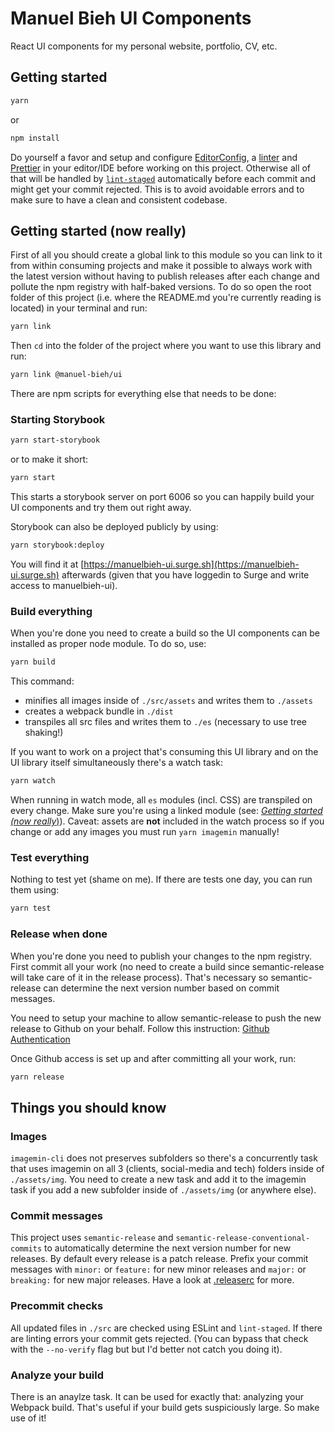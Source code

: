 # Manuel Bieh UI Components

React UI components for my personal website, portfolio, CV, etc.

## Getting started

```sh
yarn
```

or

```sh
npm install
```

Do yourself a favor and setup and configure [EditorConfig](https://editorconfig.org/), a [linter](https://eslint.org/docs/user-guide/integrations#editors) and [Prettier](https://prettier.io/docs/en/editors.html) in your editor/IDE before working on this project. Otherwise all of that will be handled by [`lint-staged`](https://github.com/okonet/lint-staged) automatically before each commit and might get your commit rejected. This is to avoid avoidable errors and to make sure to have a clean and consistent codebase.

## Getting started (now really)

First of all you should create a global link to this module so you can link to it from within consuming projects and make it possible to always work with the latest version without having to publish releases after each change and pollute the npm registry with half-baked versions. To do so open the root folder of this project (i.e. where the README.md you're currently reading is located) in your terminal and run:

```sh
yarn link
```

Then `cd` into the folder of the project where you want to use this library and run:

```sh
yarn link @manuel-bieh/ui
```

There are npm scripts for everything else that needs to be done:

### Starting Storybook

```sh
yarn start-storybook
```

or to make it short:

```sh
yarn start
```

This starts a storybook server on port 6006 so you can happily build your UI components and try them out right away.

Storybook can also be deployed publicly by using:

```sh
yarn storybook:deploy
```

You will find it at [https://manuelbieh-ui.surge.sh](https://manuelbieh-ui.surge.sh) afterwards (given that you have loggedin to Surge and write access to manuelbieh-ui).

### Build everything

When you're done you need to create a build so the UI components can be installed as proper node module. To do so, use:

```sh
yarn build
```

This command:

-   minifies all images inside of `./src/assets` and writes them to `./assets`
-   creates a webpack bundle in `./dist`
-   transpiles all src files and writes them to `./es` (necessary to use tree shaking!)

If you want to work on a project that's consuming this UI library and on the UI library itself simultaneously there's a watch task:

```sh
yarn watch
```

When running in watch mode, all `es` modules (incl. CSS) are transpiled on every change. Make sure you're using a linked module (see: [_Getting started (now really_)](#getting-started-now-really)). Caveat: assets are **not** included in the watch process so if you change or add any images you must run `yarn imagemin` manually!

### Test everything

Nothing to test yet (shame on me). If there are tests one day, you can run them using:

```sh
yarn test
```

### Release when done

When you're done you need to publish your changes to the npm registry. First commit all your work (no need to create a build since semantic-release will take care of it in the release process). That's necessary so semantic-release can determine the next version number based on commit messages.

You need to setup your machine to allow semantic-release to push the new release to Github on your behalf. Follow this instruction: [Github Authentication](https://github.com/semantic-release/github/blob/master/README.md#github-authentication)

Once Github access is set up and after committing all your work, run:

```sh
yarn release
```

## Things you should know

### Images

`imagemin-cli` does not preserves subfolders so there's a concurrently task that uses imagemin on all 3 (clients, social-media and tech) folders inside of `./assets/img`. You need to create a new task and add it to the imagemin task if you add a new subfolder inside of `./assets/img` (or anywhere else).

### Commit messages

This project uses `semantic-release` and `semantic-release-conventional-commits` to automatically determine the next version number for new releases. By default every release is a patch release. Prefix your commit messages with `minor:` or `feature:` for new minor releases and `major:` or `breaking:` for new major releases. Have a look at [.releaserc](.releaserc) for more.

### Precommit checks

All updated files in `./src` are checked using ESLint and `lint-staged`. If there are linting errors your commit gets rejected. (You can bypass that check with the `--no-verify` flag but but I'd better not catch you doing it).

### Analyze your build

There is an anaylze task. It can be used for exactly that: analyzing your Webpack build. That's useful if your build gets suspiciously large. So make use of it!
